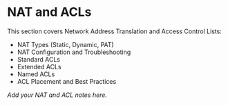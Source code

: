 # NAT and ACLs

This section covers Network Address Translation and Access Control Lists:

- NAT Types (Static, Dynamic, PAT)
- NAT Configuration and Troubleshooting
- Standard ACLs
- Extended ACLs
- Named ACLs
- ACL Placement and Best Practices

*Add your NAT and ACL notes here.*
